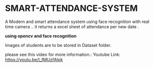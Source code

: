 # SMART-ATTENDANCE-SYSTEM
A Modern and smart attendance system using face recognition with real time camera .. it returns a excel sheet of attendance per new date .

**using opencv and face recognition**

Images of students are to be stored in Dataset folder.


please see this video for more information.:
Youtube Link: https://youtu.be/l_fMUzfAIpk



